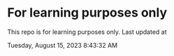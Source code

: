 # For learning purposes only
This repo is for learning purposes only.
Last updated at

Tuesday, August 15, 2023 8:43:32 AM

